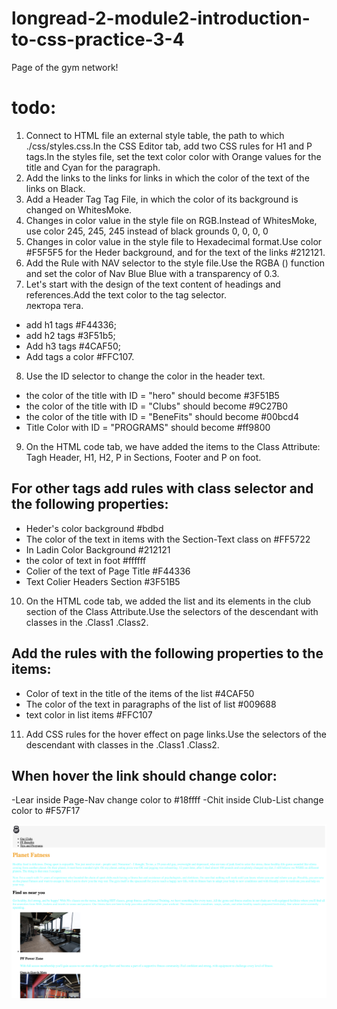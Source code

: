 # longread-2-module2-introduction-to-css-practice-3-4

Page of the gym network!

# todo:

1. Connect to HTML file an external style table, the path to which
   ./css/styles.css.In the CSS Editor tab, add two CSS rules for H1 and P
   tags.In the styles file, set the text color color with Orange values for the
   title and Cyan for the paragraph.
2. Add the links to the links for links in which the color of the text of the
   links on Black.
3. Add a Header Tag Tag File, in which the color of its background is changed on
   WhitesMoke.
4. Changes in color value in the style file on RGB.Instead of WhitesMoke, use
   color 245, 245, 245 instead of black grounds 0, 0, 0, 0
5. Changes in color value in the style file to Hexadecimal format.Use color
   #F5F5F5 for the Heder background, and for the text of the links #212121.
6. Add the Rule with NAV selector to the style file.Use the RGBA () function and
   set the color of Nav Blue Blue with a transparency of 0.3.
7. Let's start with the design of the text content of headings and
   references.Add the text color to the tag selector.  
    лектора тега.

- add h1 tags #F44336;
- add h2 tags #3F51b5;
- Add h3 tags #4CAF50;
- Add tags a color #FFC107.

8. Use the ID selector to change the color in the header text.

- the color of the title with ID = "hero" should become #3F51B5
- the color of the title with ID = "Clubs" should become #9C27B0
- the color of the title with ID = "BeneFits" should become #00bcd4
- Title Color with ID = "PROGRAMS" should become #ff9800

9. On the HTML code tab, we have added the items to the Class Attribute: Tagh
   Header, H1, H2, P in Sections, Footer and P on foot.

## For other tags add rules with class selector and the following properties:

- Heder's color background #bdbd
- The color of the text in items with the Section-Text class on #FF5722
- In Ladin Color Background #212121
- the color of text in foot #ffffff
- Colier of the text of Page Title #F44336
- Text Colier Headers Section #3F51B5

10. On the HTML code tab, we added the list and its elements in the club section
    of the Class Attribute.Use the selectors of the descendant with classes in
    the .Class1 .Class2.

## Add the rules with the following properties to the items:

- Color of text in the title of the items of the list #4CAF50
- The color of the text in paragraphs of the list of list #009688
- text color in list items #FFC107

11. Add CSS rules for the hover effect on page links.Use the selectors of the descendant with classes in the .Class1 .Class2.

## When hover the link should change color:

-Lear inside Page-Nav change color to #18ffff
-Chit inside Club-List change color to #F57F17

![Опис зображення](./asset/planet-fatness.png)
